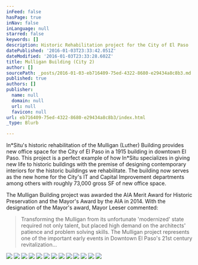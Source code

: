 ```yaml
---
inFeed: false
hasPage: true
inNav: false
inLanguage: null
starred: false
keywords: []
description: Historic Rehabilitation project for the City of El Paso
datePublished: '2016-01-03T23:33:42.051Z'
dateModified: '2016-01-03T23:33:28.602Z'
title: Mulligan Building (City 2)
author: []
sourcePath: _posts/2016-01-03-eb716409-75ed-4322-8680-e29434a8c8b3.md
published: true
authors: []
publisher:
  name: null
  domain: null
  url: null
  favicon: null
url: eb716409-75ed-4322-8680-e29434a8c8b3/index.html
_type: Blurb

---
```

In\*Situ's historic rehabilitation of the Mulligan (Luther) Building provides new office space for the City of El Paso in a 1915 building in downtown El Paso. This project is a perfect example of how In\*Situ specializes in giving new life to historic buildings with the premise of designing contemporary interiors for the historic buildings we rehabilitate. The building now serves as the new home for the City's IT and Capital Improvement departments among others with roughly 73,000 gross SF of new office space.

The Mulligan Building project was awarded the AIA Merit Award for Historic Preservation and the Mayor's Award by the AIA in 2014\. With the designation of the Mayor's award, Mayor Leeser commented: 

> Transforming the Mulligan from its unfortunate 'modernized' state required not only talent, but placed high demand on the architects' patience and problem solving skills. The Mulligan project represents one of the important early events in Downtown El Paso's 21st century revitalization...
> 
> 

![](https://the-grid-user-content.s3-us-west-2.amazonaws.com/685407c6-8c5f-4b32-92ee-5c8aa9ce8a8e.jpg)
![](https://the-grid-user-content.s3-us-west-2.amazonaws.com/31dd7ff3-440e-4d5f-8953-b46fce334f16.jpg)
![](https://the-grid-user-content.s3-us-west-2.amazonaws.com/45dd8ca0-7b44-4519-a6a4-6a9eabcee74f.jpg)
![](https://the-grid-user-content.s3-us-west-2.amazonaws.com/6d6231c4-b982-49ab-87c7-5b531ab86edc.jpg)
![](https://the-grid-user-content.s3-us-west-2.amazonaws.com/6c88e936-9f66-4d6b-abe6-c6c50d48dd5b.jpg)
![](https://the-grid-user-content.s3-us-west-2.amazonaws.com/a7daf76b-81bf-4c26-9ff0-e9d638d1fef6.jpg)
![](https://the-grid-user-content.s3-us-west-2.amazonaws.com/4546992a-b156-40f0-a899-01860712a1a9.jpg)
![](https://the-grid-user-content.s3-us-west-2.amazonaws.com/49532a53-5a8a-4a15-9e46-7bc6c30937d3.jpg)
![](https://the-grid-user-content.s3-us-west-2.amazonaws.com/0d2a72a8-d9bb-43ff-b47c-6d1cce249c3c.jpg)
![](https://the-grid-user-content.s3-us-west-2.amazonaws.com/44765d8e-45b1-4c4a-9181-0ff465a4b505.jpg)
![](https://the-grid-user-content.s3-us-west-2.amazonaws.com/7ea359f0-7cbd-4008-8dfc-a04dbe790a5d.jpg)
![](https://the-grid-user-content.s3-us-west-2.amazonaws.com/5df87e78-0d3a-4764-bf7d-d0abb57e37c4.jpg)
![](https://the-grid-user-content.s3-us-west-2.amazonaws.com/2289bd2e-02da-4253-872c-f0fe2f168eb2.jpg)